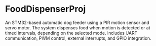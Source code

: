 # FoodDispenserProj
An STM32-based automatic dog feeder using a PIR motion sensor and servo motor. The system dispenses food when motion is detected or at timed intervals, depending on the selected mode. Includes UART communication, PWM control, external interrupts, and GPIO integration.
